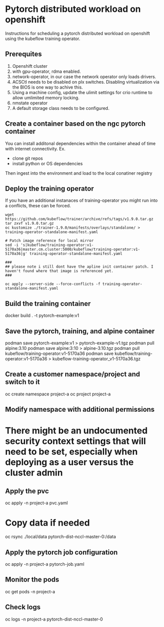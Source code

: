 # Pytorch distributed workload on openshift

Instructions for scheduling a pytorch distributed workload on openshift using the kubeflow training operator. 

## Prerequites
1) Openshift cluster
2) with gpu-operator, rdma enabled.
3) network-operator, in our case the network operator only loads drivers.
4) ACSCtl needs to be disabled on plx switches. Disabling virtualization via the BIOS is one way to achive this.  
5) Using a machine config, update the ulimit settings for crio runtime to allow umlimited memory locking. 
6) nmstate operator 
7) A default storage class needs to be configured.

## Create a container based on the ngc pytorch container
You can install additonal dependencies within the container ahead of time with internet connectivity.
Ex.
- clone git repos
- install python or OS dependencies 

Then ingest into the environment and load to the local conatiner registry



## Deploy the training operator
If you have an additional instanaces of training-operator you might run into a conflicts, these can be forced. 

```
wget https://github.com/kubeflow/trainer/archive/refs/tags/v1.9.0.tar.gz
tar zxvf v1.9.0.tar.gz
oc kustomize ./trainer-1.9.0/manifests/overlays/standalone/ > training-operator-standalone-manifest.yaml

# Patch image reference for local mirror
sed -i 's|kubeflow/training-operator:v1-5170a36|master.cm.cluster:5000/kubeflow/training-operator:v1-5170a36|g' training-operator-standalone-manifest.yaml

###
## please note i still dont have the apline init container patch. I haven't found where that image is referenced yet.
###

oc apply --server-side --force-conflicts -f training-operator-standalone-manifest.yaml
```

## Build the training container
docker build . -t pytorch-example:v1

## Save the pytorch, training, and alpine container
podman save pytorch-example:v1 > pytorch-example-v1.tgz
podman pull alpine:3.10
podman save alpine:3:10 > alpine-3.10.tgz
podman pull kubeflow/training-operator:v1-5170a36 
podman save kubeflow/training-operator:v1-5170a36 > kubeflow-training-operator_v1-5170a36.tgz


## Create a customer namespace/project and switch to it
oc create namespace project-a
oc project project-a

## Modify namespace with additional permissions 
# There might be an undocumented security context settings that will need to be set, especially when deploying as a user versus the cluster admin

## Apply the pvc
oc apply -n project-a pvc.yaml

# Copy data if needed 
oc rsync ./local/data pytorch-dist-nccl-master-0:/data
## Apply the pytorch job configuration
oc apply -n project-a pytorch-job.yaml

## Monitor the pods
oc get pods -n project-a

## Check logs
oc logs -n project-a pytorch-dist-nccl-master-0
  
